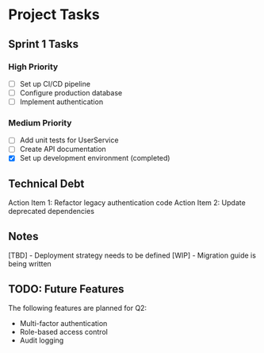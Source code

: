 # Project Tasks

## Sprint 1 Tasks

### High Priority
- [ ] Set up CI/CD pipeline
- [ ] Configure production database
- [ ] Implement authentication

### Medium Priority
- [ ] Add unit tests for UserService
- [ ] Create API documentation
- [x] Set up development environment (completed)

## Technical Debt

Action Item 1: Refactor legacy authentication code
Action Item 2: Update deprecated dependencies

## Notes

[TBD] - Deployment strategy needs to be defined
[WIP] - Migration guide is being written

## TODO: Future Features

The following features are planned for Q2:
- Multi-factor authentication
- Role-based access control
- Audit logging